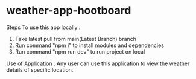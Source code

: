 # weather-app-hootboard

Steps To use this app locally :
1. Take latest pull from main(Latest Branch) branch
2. Run command "npm i" to install modules and dependencies
3. Run command "npm run dev" to run project on local

Use of Application :
Any user can use this application to view the weather details of specific location.
